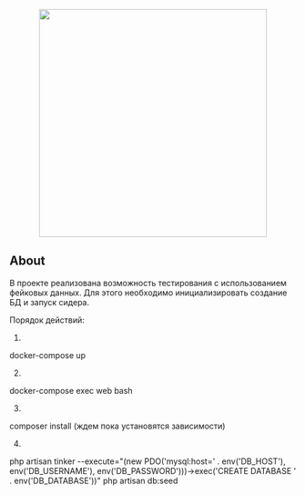 <p align="center"><img src="https://cdn.contactcenterworld.com/images/company/readme-1200px-logo.png" width="400"></p>

## About 

В проекте реализована возможность тестирования с использованием
фейковых данных. Для этого необходимо инициализировать создание БД и запуск сидера.
 
Порядок действий:

1. 
docker-compose up

2. 
docker-compose exec web bash

3. 
composer install (ждем пока установятся зависимости)

4. 
php artisan tinker --execute="(new PDO('mysql:host=' . env('DB_HOST'), env('DB_USERNAME'), env('DB_PASSWORD')))->exec('CREATE DATABASE ' . env('DB_DATABASE'))"
php artisan db:seed


